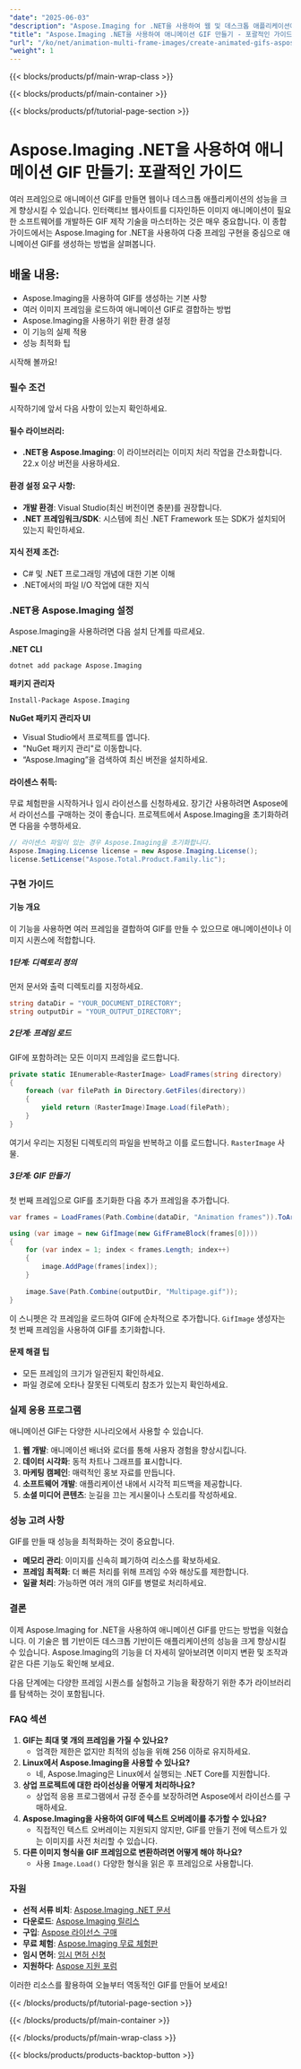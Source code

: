 ```yaml
---
"date": "2025-06-03"
"description": "Aspose.Imaging for .NET을 사용하여 웹 및 데스크톱 애플리케이션에 적합한 애니메이션 GIF를 만드는 방법을 알아보세요. 이 자세한 가이드를 통해 이미지 처리 기술을 향상시켜 보세요."
"title": "Aspose.Imaging .NET을 사용하여 애니메이션 GIF 만들기 - 포괄적인 가이드"
"url": "/ko/net/animation-multi-frame-images/create-animated-gifs-aspose-imaging-net/"
"weight": 1
---
```


{{< blocks/products/pf/main-wrap-class >}}

{{< blocks/products/pf/main-container >}}

{{< blocks/products/pf/tutorial-page-section >}}
# Aspose.Imaging .NET을 사용하여 애니메이션 GIF 만들기: 포괄적인 가이드

여러 프레임으로 애니메이션 GIF를 만들면 웹이나 데스크톱 애플리케이션의 성능을 크게 향상시킬 수 있습니다. 인터랙티브 웹사이트를 디자인하든 이미지 애니메이션이 필요한 소프트웨어를 개발하든 GIF 제작 기술을 마스터하는 것은 매우 중요합니다. 이 종합 가이드에서는 Aspose.Imaging for .NET을 사용하여 다중 프레임 구현을 중심으로 애니메이션 GIF를 생성하는 방법을 살펴봅니다.

## 배울 내용:
- Aspose.Imaging을 사용하여 GIF를 생성하는 기본 사항
- 여러 이미지 프레임을 로드하여 애니메이션 GIF로 결합하는 방법
- Aspose.Imaging을 사용하기 위한 환경 설정
- 이 기능의 실제 적용
- 성능 최적화 팁

시작해 볼까요!

### 필수 조건

시작하기에 앞서 다음 사항이 있는지 확인하세요.

#### 필수 라이브러리:
- **.NET용 Aspose.Imaging**: 이 라이브러리는 이미지 처리 작업을 간소화합니다. 22.x 이상 버전을 사용하세요.

#### 환경 설정 요구 사항:
- **개발 환경**: Visual Studio(최신 버전이면 충분)를 권장합니다.
- **.NET 프레임워크/SDK**: 시스템에 최신 .NET Framework 또는 SDK가 설치되어 있는지 확인하세요.

#### 지식 전제 조건:
- C# 및 .NET 프로그래밍 개념에 대한 기본 이해
- .NET에서의 파일 I/O 작업에 대한 지식

### .NET용 Aspose.Imaging 설정

Aspose.Imaging을 사용하려면 다음 설치 단계를 따르세요.

**.NET CLI**
```shell
dotnet add package Aspose.Imaging
```

**패키지 관리자**
```shell
Install-Package Aspose.Imaging
```

**NuGet 패키지 관리자 UI**
- Visual Studio에서 프로젝트를 엽니다.
- "NuGet 패키지 관리"로 이동합니다.
- “Aspose.Imaging”을 검색하여 최신 버전을 설치하세요.

#### 라이센스 취득:
무료 체험판을 시작하거나 임시 라이선스를 신청하세요. 장기간 사용하려면 Aspose에서 라이선스를 구매하는 것이 좋습니다. 프로젝트에서 Aspose.Imaging을 초기화하려면 다음을 수행하세요.

```csharp
// 라이센스 파일이 있는 경우 Aspose.Imaging을 초기화합니다.
Aspose.Imaging.License license = new Aspose.Imaging.License();
license.SetLicense("Aspose.Total.Product.Family.lic");
```

### 구현 가이드

#### 기능 개요
이 기능을 사용하면 여러 프레임을 결합하여 GIF를 만들 수 있으므로 애니메이션이나 이미지 시퀀스에 적합합니다.

##### 1단계: 디렉토리 정의
먼저 문서와 출력 디렉토리를 지정하세요.

```csharp
string dataDir = "YOUR_DOCUMENT_DIRECTORY";
string outputDir = "YOUR_OUTPUT_DIRECTORY";
```

##### 2단계: 프레임 로드
GIF에 포함하려는 모든 이미지 프레임을 로드합니다.

```csharp
private static IEnumerable<RasterImage> LoadFrames(string directory)
{
    foreach (var filePath in Directory.GetFiles(directory))
    {
        yield return (RasterImage)Image.Load(filePath);
    }
}
```
여기서 우리는 지정된 디렉토리의 파일을 반복하고 이를 로드합니다. `RasterImage` 사물.

##### 3단계: GIF 만들기
첫 번째 프레임으로 GIF를 초기화한 다음 추가 프레임을 추가합니다.

```csharp
var frames = LoadFrames(Path.Combine(dataDir, "Animation frames")).ToArray();

using (var image = new GifImage(new GifFrameBlock(frames[0])))
{
    for (var index = 1; index < frames.Length; index++)
    {
        image.AddPage(frames[index]);
    }
    
    image.Save(Path.Combine(outputDir, "Multipage.gif"));
}
```
이 스니펫은 각 프레임을 로드하여 GIF에 순차적으로 추가합니다. `GifImage` 생성자는 첫 번째 프레임을 사용하여 GIF를 초기화합니다.

#### 문제 해결 팁
- 모든 프레임의 크기가 일관된지 확인하세요.
- 파일 경로에 오타나 잘못된 디렉토리 참조가 있는지 확인하세요.

### 실제 응용 프로그램
애니메이션 GIF는 다양한 시나리오에서 사용할 수 있습니다.
1. **웹 개발**: 애니메이션 배너와 로더를 통해 사용자 경험을 향상시킵니다.
2. **데이터 시각화**: 동적 차트나 그래프를 표시합니다.
3. **마케팅 캠페인**: 매력적인 홍보 자료를 만듭니다.
4. **소프트웨어 개발**: 애플리케이션 내에서 시각적 피드백을 제공합니다.
5. **소셜 미디어 콘텐츠**: 눈길을 끄는 게시물이나 스토리를 작성하세요.

### 성능 고려 사항
GIF를 만들 때 성능을 최적화하는 것이 중요합니다.
- **메모리 관리**: 이미지를 신속히 폐기하여 리소스를 확보하세요.
- **프레임 최적화**: 더 빠른 처리를 위해 프레임 수와 해상도를 제한합니다.
- **일괄 처리**: 가능하면 여러 개의 GIF를 병렬로 처리하세요.

### 결론
이제 Aspose.Imaging for .NET을 사용하여 애니메이션 GIF를 만드는 방법을 익혔습니다. 이 기술은 웹 기반이든 데스크톱 기반이든 애플리케이션의 성능을 크게 향상시킬 수 있습니다. Aspose.Imaging의 기능을 더 자세히 알아보려면 이미지 변환 및 조작과 같은 다른 기능도 확인해 보세요.

다음 단계에는 다양한 프레임 시퀀스를 실험하고 기능을 확장하기 위한 추가 라이브러리를 탐색하는 것이 포함됩니다.

### FAQ 섹션
1. **GIF는 최대 몇 개의 프레임을 가질 수 있나요?**
   - 엄격한 제한은 없지만 최적의 성능을 위해 256 이하로 유지하세요.
2. **Linux에서 Aspose.Imaging을 사용할 수 있나요?**
   - 네, Aspose.Imaging은 Linux에서 실행되는 .NET Core를 지원합니다.
3. **상업 프로젝트에 대한 라이선싱을 어떻게 처리하나요?**
   - 상업적 응용 프로그램에서 규정 준수를 보장하려면 Aspose에서 라이선스를 구매하세요.
4. **Aspose.Imaging을 사용하여 GIF에 텍스트 오버레이를 추가할 수 있나요?**
   - 직접적인 텍스트 오버레이는 지원되지 않지만, GIF를 만들기 전에 텍스트가 있는 이미지를 사전 처리할 수 있습니다.
5. **다른 이미지 형식을 GIF 프레임으로 변환하려면 어떻게 해야 하나요?**
   - 사용 `Image.Load()` 다양한 형식을 읽은 후 프레임으로 사용합니다.

### 자원
- **선적 서류 비치**: [Aspose.Imaging .NET 문서](https://reference.aspose.com/imaging/net/)
- **다운로드**: [Aspose.Imaging 릴리스](https://releases.aspose.com/imaging/net/)
- **구입**: [Aspose 라이선스 구매](https://purchase.aspose.com/buy)
- **무료 체험**: [Aspose.Imaging 무료 체험판](https://releases.aspose.com/imaging/net/)
- **임시 면허**: [임시 면허 신청](https://purchase.aspose.com/temporary-license/)
- **지원하다**: [Aspose 지원 포럼](https://forum.aspose.com/c/imaging/10)

이러한 리소스를 활용하여 오늘부터 역동적인 GIF를 만들어 보세요!

{{< /blocks/products/pf/tutorial-page-section >}}

{{< /blocks/products/pf/main-container >}}

{{< /blocks/products/pf/main-wrap-class >}}

{{< blocks/products/products-backtop-button >}}